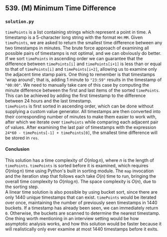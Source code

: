 ## 539. (M) Minimum Time Difference

### `solution.py`
`timePoints` is a list containing strings which represent a point in time. A timestamp is a 5-character long string with the format `HH:MM`. Given `timePoints`, we are asked to return the smallest time difference between any two timestamps in minutes. The brute force approach of examining all possible pairs of timestamps is not optimal, and we can obviously do better. If we sort `timePoints` in ascending order we can guarantee that the difference between `timePoints[i]` and `timePoints[i+1]` is less than or equal to that of `timePoints[i]` and `timePoints[i+2]`, allowing us to examine only the adjacent time stamp pairs. One thing to remember is that timestamps 'wrap around'; that is, adding 1 minute to `"23:59"` results in the timestamp of `"00:00"`. We need to manually take care of this case by computing the minute difference between the first and last items of the sorted `timePoints`. This can be achieved by adding the first timestamp to the difference between 24 hours and the last timestamp.  
`timePoints` is first sorted in ascending order, which can be done without supplying a custom value generator. All timestamps are then converted into their corresponding number of minutes to make them easier to work with, after which we iterate over `timePoints` while comparing each adjacent pair of values. After examining the last pair of timestamps with the expression `24*60 - timePoints[-1] + timePoints[0]`, the smallest time difference will be stored in `res`.  

#### Conclusion
This solution has a time complexity of $O(n\log n)$, where $n$ is the length of `timePoints`. `timePoints` is sorted before it is examined, which requires $O(n\log n)$ time using Python's built in sorting module. The `map` invocation and the iteration step that follows each take $O(n)$ time to run, bringing the overall time complexity to $O(n\log n)$. The space complexity is $O(n)$, due to the sorting step.  
A linear time solution is also possible by using bucket sort, since there are only 1440 unique timestamps that can exist. `timePoints` would be iterated over once, maintaining the number of previously seen timestamps in 1440 buckets. If a timestamp has already been seen, we can immediately return `0`. Otherwise, the buckets are scanned to determine the nearest timestamp. One thing worth mentioning in an interview setting would be how asymptotic analysis works, and how this solution would be faster because it will realistically only ever examine at most 1440 timestamps before it exits.  

